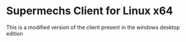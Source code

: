 # Supermechs Client for Linux x64

This is a modified version of the client present in the windows desktop edition